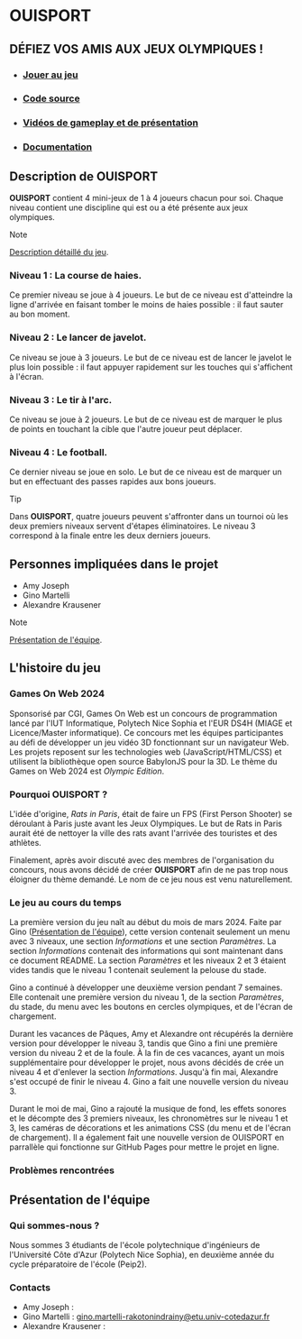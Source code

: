 # OUISPORT 
## DÉFIEZ VOS AMIS AUX JEUX OLYMPIQUES !
- ### [Jouer au jeu](https://ginosprod.github.io/OUISPORT/)
- ### [Code source](https://github.com/Ginosprod/OUISPORT)
- ### [Vidéos de gameplay et de présentation](https://github.com/Ginosprod/OUISPORT)
- ### [Documentation](https://github.com/gamesonweb/gow-olympic-edition-ouisport/blob/main/Documentation.md)

## Description de OUISPORT
**OUISPORT** contient 4 mini-jeux de 1 à 4 joueurs chacun pour soi. Chaque niveau contient une discipline qui est ou a été présente aux jeux olympiques.
> [!NOTE]
> [Description détaillé du jeu](https://github.com/gamesonweb/gow-olympic-edition-ouisport/blob/main/Documentation.md#description-d%C3%A9taill%C3%A9e-du-jeu-).

### Niveau 1 : La course de haies.
Ce premier niveau se joue à 4 joueurs. Le but de ce niveau est d'atteindre la ligne d'arrivée en faisant tomber le moins de haies possible : il faut sauter au bon moment.
### Niveau 2 : Le lancer de javelot.
Ce niveau se joue à 3 joueurs. Le but de ce niveau est de lancer le javelot le plus loin possible : il faut appuyer rapidement sur les touches qui s'affichent à l'écran.
### Niveau 3 : Le tir à l'arc.
Ce niveau se joue à 2 joueurs. Le but de ce niveau est de marquer le plus de points en touchant la cible que l'autre joueur peut déplacer.
### Niveau 4 : Le football.
Ce dernier niveau se joue en solo. Le but de ce niveau est de marquer un but en effectuant des passes rapides aux bons joueurs. 
> [!TIP]
> Dans **OUISPORT**, quatre joueurs peuvent s'affronter dans un tournoi où les deux premiers niveaux servent d'étapes éliminatoires. Le niveau 3 correspond à la finale entre les deux derniers joueurs.


## Personnes impliquées dans le projet
- Amy Joseph
- Gino Martelli
- Alexandre Krausener
> [!NOTE]
> [Présentation de l'équipe](https://github.com/gamesonweb/gow-olympic-edition-ouisport/blob/main/README.md#pr%C3%A9sentation-de-l%C3%A9quipe).


## L'histoire du jeu

### Games On Web 2024
Sponsorisé par CGI, Games On Web est un concours de programmation lancé par l'IUT Informatique, Polytech Nice Sophia et l'EUR DS4H (MIAGE et Licence/Master informatique). Ce concours met les équipes participantes au défi de développer un jeu vidéo 3D fonctionnant sur un navigateur Web. Les projets reposent sur les technologies web (JavaScript/HTML/CSS) et utilisent la bibliothèque open source BabylonJS pour la 3D.
Le thème du Games on Web 2024 est _Olympic Edition_.

### Pourquoi OUISPORT ?
L'idée d'origine, _Rats in Paris_, était de faire un FPS (First Person Shooter) se déroulant à Paris juste avant les Jeux Olympiques. Le but de Rats in Paris aurait été de nettoyer la ville des rats avant l'arrivée des touristes et des athlètes.

Finalement, après avoir discuté avec des membres de l'organisation du concours, nous avons décidé de créer **OUISPORT** afin de ne pas trop nous éloigner du thème demandé. Le nom de ce jeu nous est venu naturellement.

### Le jeu au cours du temps
La première version du jeu naît au début du mois de mars 2024. Faite par Gino ([Présentation de l'équipe](https://github.com/gamesonweb/gow-olympic-edition-ouisport/blob/main/README.md#pr%C3%A9sentation-de-l%C3%A9quipe)), cette version contenait seulement un menu avec 3 niveaux, une section _Informations_ et une section _Paramètres_. La section _Informations_ contenait des informations qui sont maintenant dans ce document README. La section _Paramètres_ et les niveaux 2 et 3 étaient vides tandis que le niveau 1 contenait seulement la pelouse du stade.

Gino a continué à développer une deuxième version pendant 7 semaines. Elle contenait une première version du niveau 1, de la section _Paramètres_, du stade, du menu avec les boutons en cercles olympiques, et de l'écran de chargement.

Durant les vacances de Pâques, Amy et Alexandre ont récupérés la dernière version pour développer le niveau 3, tandis que Gino a fini une première version du niveau 2 et de la foule.
À la fin de ces vacances, ayant un mois supplémentaire pour développer le projet, nous avons décidés de crée un niveau 4 et d'enlever la section _Informations_. Jusqu'à fin mai, Alexandre s'est occupé de finir le niveau 4. Gino a fait une nouvelle version du niveau 3.

Durant le moi de mai, Gino a rajouté la musique de fond, les effets sonores et le décompte des 3 premiers niveaux, les chronomètres sur le niveau 1 et 3, les caméras de décorations et les animations CSS (du menu et de l'écran de chargement). Il a également fait une nouvelle version de OUISPORT en parrallèle qui fonctionne sur GitHub Pages pour mettre le projet en ligne.


### Problèmes rencontrées


## Présentation de l'équipe

### Qui sommes-nous ?
Nous sommes 3 étudiants de l'école polytechnique d'ingénieurs de l'Université Côte d'Azur (Polytech Nice Sophia), en deuxième année du cycle préparatoire de l'école (Peip2).

### Contacts
- Amy Joseph :
- Gino Martelli : gino.martelli-rakotonindrainy@etu.univ-cotedazur.fr
- Alexandre Krausener :








